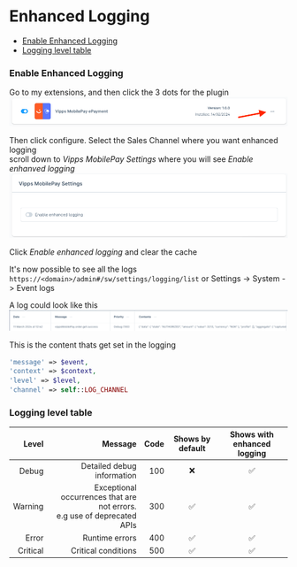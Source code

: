 <!-- START_METADATA
---
title: Enhanced logging
sidebar_label: Enhanced logging
sidebar_position: 10
pagination_next: null
pagination_prev: null
---
END_METADATA -->


# Enhanced Logging
- [Enable Enhanced Logging](#enable-enhanced-logging)
- [Logging level table](#logging-level-table)

### Enable Enhanced Logging
Go to my extensions, and then click the 3 dots for the plugin
![configure plugin](./images/installation/plugin_configure.png)

Then click configure. Select the Sales Channel where you want enhanced logging <br>
scroll down to *Vipps MobilePay Settings* where you will see *Enable enhanved logging*
![enable enhanced logging](./images/enhanced_logging/plugin_enhanced_logging.png)

Click *Enable enhanced logging* and clear the cache

It's now possible to see all the logs `https://<domain>/admin#/sw/settings/logging/list` or Settings -> System -> Event logs 

A log could look like this
![exampel log](./images/enhanced_logging/plugin_log_example.png)

This is the content thats get set in the logging
```PHP
'message' => $event,
'context' => $context,
'level' => $level,
'channel' => self::LOG_CHANNEL
```

### Logging level table
|    Level |                                                                     Message | Code |  Shows by default  |  Shows with enhanced logging  |
|---------:|----------------------------------------------------------------------------:|-----:|:------------------:|:-----------------------------:|
|    Debug |                                                  Detailed debug information |  100 |         ❌          |               ✅               |
|  Warning | Exceptional occurrences that are not errors.<br> e.g use of deprecated APIs |  300 |         ✅          |               ✅               |
|    Error |                                                              Runtime errors |  400 |         ✅          |               ✅               |
| Critical |                                                         Critical conditions |  500 |         ✅          |               ✅               |


